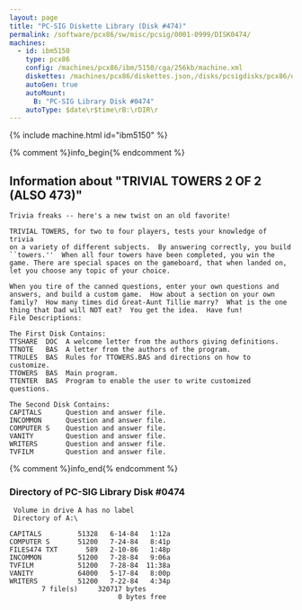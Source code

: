 ```yaml
---
layout: page
title: "PC-SIG Diskette Library (Disk #474)"
permalink: /software/pcx86/sw/misc/pcsig/0001-0999/DISK0474/
machines:
  - id: ibm5150
    type: pcx86
    config: /machines/pcx86/ibm/5150/cga/256kb/machine.xml
    diskettes: /machines/pcx86/diskettes.json,/disks/pcsigdisks/pcx86/diskettes.json
    autoGen: true
    autoMount:
      B: "PC-SIG Library Disk #0474"
    autoType: $date\r$time\rB:\rDIR\r
---
```


{% include machine.html id="ibm5150" %}

{% comment %}info_begin{% endcomment %}

## Information about "TRIVIAL TOWERS 2 OF 2 (ALSO 473)"

    Trivia freaks -- here's a new twist on an old favorite!
    
    TRIVIAL TOWERS, for two to four players, tests your knowledge of trivia
    on a variety of different subjects.  By answering correctly, you build
    ``towers.''  When all four towers have been completed, you win the
    game. There are special spaces on the gameboard, that when landed on,
    let you choose any topic of your choice.
    
    When you tire of the canned questions, enter your own questions and
    answers, and build a custom game.  How about a section on your own
    family?  How many times did Great-Aunt Tillie marry?  What is the one
    thing that Dad will NOT eat?  You get the idea.  Have fun!
    File Descriptions:
    
    The First Disk Contains:
    TTSHARE  DOC  A welcome letter from the authors giving definitions.
    TTNOTE   BAS  A letter from the authors of the program.
    TTRULES  BAS  Rules for TTOWERS.BAS and directions on how to customize.
    TTOWERS  BAS  Main program.
    TTENTER  BAS  Program to enable the user to write customized questions.
    
    The Second Disk Contains:
    CAPITALS      Question and answer file.
    INCOMMON      Question and answer file.
    COMPUTER S    Question and answer file.
    VANITY        Question and answer file.
    WRITERS       Question and answer file.
    TVFILM        Question and answer file.
{% comment %}info_end{% endcomment %}


### Directory of PC-SIG Library Disk #0474

     Volume in drive A has no label
     Directory of A:\

    CAPITALS         51328   6-14-84   1:12a
    COMPUTER S       51200   7-24-84   8:41p
    FILES474 TXT       589   2-10-86   1:48p
    INCOMMON         51200   7-28-84   9:06a
    TVFILM           51200   7-28-84  11:38a
    VANITY           64000   5-17-84   8:00p
    WRITERS          51200   7-22-84   4:34p
            7 file(s)     320717 bytes
                               0 bytes free
